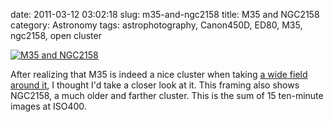 date: 2011-03-12 03:02:18
slug: m35-and-ngc2158
title: M35 and NGC2158
category: Astronomy
tags: astrophotography, Canon450D, ED80, M35, ngc2158, open cluster

[![][1]][1]

After realizing that M35 is indeed a nice cluster when taking [a wide field
around it](http://www.iovene.com/471/), I thought I'd take a closer look at it.
This framing also shows NGC2158, a much older and farther cluster.  This is the
sum of 15 ten-minute images at ISO400.

[1]: |filename|/images/2011_m35_ngc2158.jpg "M35 and NGC2158"
